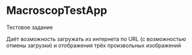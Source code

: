 # MacroscopTestApp

Тестовое задание

Даёт возможность загружать из интернета по URL (с возможностью отмены загрузки) и отображения трёх произвольных изображений
